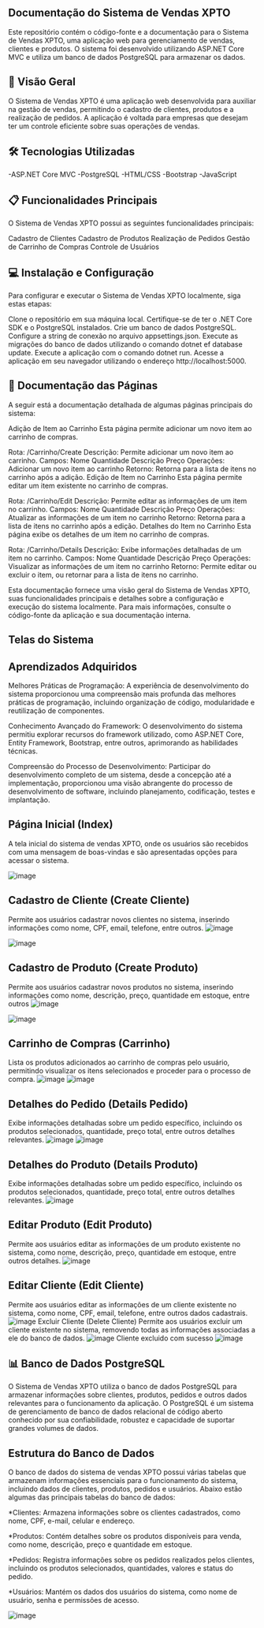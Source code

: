 ## Documentação do Sistema de Vendas XPTO
Este repositório contém o código-fonte e a documentação para o Sistema de Vendas XPTO, uma aplicação web para gerenciamento de vendas, clientes e produtos. O sistema foi desenvolvido utilizando ASP.NET Core MVC e utiliza um banco de dados PostgreSQL para armazenar os dados.

## 🚀 Visão Geral
O Sistema de Vendas XPTO é uma aplicação web desenvolvida para auxiliar na gestão de vendas, permitindo o cadastro de clientes, produtos e a realização de pedidos. A aplicação é voltada para empresas que desejam ter um controle eficiente sobre suas operações de vendas.

## 🛠️ Tecnologias Utilizadas
-ASP.NET Core MVC
-PostgreSQL 
-HTML/CSS
-Bootstrap
-JavaScript
## 📋 Funcionalidades Principais
O Sistema de Vendas XPTO possui as seguintes funcionalidades principais:

 Cadastro de Clientes
Cadastro de Produtos
Realização de Pedidos
Gestão de Carrinho de Compras
Controle de Usuários
## 💻 Instalação e Configuração
Para configurar e executar o Sistema de Vendas XPTO localmente, siga estas etapas:

Clone o repositório em sua máquina local.
Certifique-se de ter o .NET Core SDK e o PostgreSQL instalados.
Crie um banco de dados PostgreSQL.
Configure a string de conexão no arquivo appsettings.json.
Execute as migrações do banco de dados utilizando o comando dotnet ef database update.
Execute a aplicação com o comando dotnet run.
Acesse a aplicação em seu navegador utilizando o endereço http://localhost:5000.
## 📄 Documentação das Páginas
A seguir está a documentação detalhada de algumas páginas principais do sistema:

Adição de Item ao Carrinho
Esta página permite adicionar um novo item ao carrinho de compras.

Rota: /Carrinho/Create
Descrição: Permite adicionar um novo item ao carrinho.
Campos:
Nome
Quantidade
Descrição
Preço
Operações:
Adicionar um novo item ao carrinho
Retorno: Retorna para a lista de itens no carrinho após a adição.
Edição de Item no Carrinho
Esta página permite editar um item existente no carrinho de compras.

Rota: /Carrinho/Edit
Descrição: Permite editar as informações de um item no carrinho.
Campos:
Nome
Quantidade
Descrição
Preço
Operações:
Atualizar as informações de um item no carrinho
Retorno: Retorna para a lista de itens no carrinho após a edição.
Detalhes do Item no Carrinho
Esta página exibe os detalhes de um item no carrinho de compras.

Rota: /Carrinho/Details
Descrição: Exibe informações detalhadas de um item no carrinho.
Campos:
Nome
Quantidade
Descrição
Preço
Operações:
Visualizar as informações de um item no carrinho
Retorno: Permite editar ou excluir o item, ou retornar para a lista de itens no carrinho.

Esta documentação fornece uma visão geral do Sistema de Vendas XPTO, suas funcionalidades principais e detalhes sobre a configuração e execução do sistema localmente. Para mais informações, consulte o código-fonte da aplicação e sua documentação interna.
## Telas do Sistema

## Aprendizados Adquiridos
Melhores Práticas de Programação: A experiência de desenvolvimento do sistema proporcionou uma compreensão mais profunda das melhores práticas de programação, incluindo organização de código, modularidade e reutilização de componentes.

Conhecimento Avançado do Framework: O desenvolvimento do sistema permitiu explorar recursos  do framework utilizado, como ASP.NET Core, Entity Framework, Bootstrap, entre outros, aprimorando as habilidades técnicas.

Compreensão do Processo de Desenvolvimento: Participar do desenvolvimento completo de um sistema, desde a concepção até a implementação, proporcionou uma visão abrangente do processo de desenvolvimento de software, incluindo planejamento, codificação, testes e implantação.


## Página Inicial (Index)
A tela inicial do sistema de vendas XPTO, onde os usuários são recebidos com uma mensagem de boas-vindas e são apresentadas opções para acessar o sistema.

![image](https://github.com/ERISVAN253031/PedidosWeb/assets/106634122/40e05f00-2d97-4226-8680-d536af0157d4)
## Cadastro de Cliente (Create Cliente)
Permite aos usuários cadastrar novos clientes no sistema, inserindo informações como nome, CPF, email, telefone, entre outros.
![image](https://github.com/ERISVAN253031/PedidosWeb/assets/106634122/25a82aa7-55ed-4fbe-8d84-e1fbd8ed0ce3)

![image](https://github.com/ERISVAN253031/PedidosWeb/assets/106634122/55da675e-0406-43ba-a58a-a92615528a98)
## Cadastro de Produto (Create Produto)
Permite aos usuários cadastrar novos produtos no sistema, inserindo informações como nome, descrição, preço, quantidade em estoque, entre outros
![image](https://github.com/ERISVAN253031/PedidosWeb/assets/106634122/095bf9f8-ff3d-42fb-b044-b5b0c241361d)

![image](https://github.com/ERISVAN253031/PedidosWeb/assets/106634122/dbd1d438-6b5a-447b-93ed-0f4a1c577cce)

## Carrinho de Compras (Carrinho)
Lista os produtos adicionados ao carrinho de compras pelo usuário, permitindo visualizar os itens selecionados e proceder para o processo de compra.
![image](https://github.com/ERISVAN253031/PedidosWeb/assets/106634122/8883b6a6-8fb0-4d2d-82f2-b1ec2641470c)
![image](https://github.com/ERISVAN253031/PedidosWeb/assets/106634122/fc815d09-654f-44b3-84e6-8f78022c7d24)
## Detalhes do Pedido (Details Pedido)
Exibe informações detalhadas sobre um pedido específico, incluindo os produtos selecionados, quantidade, preço total, entre outros detalhes relevantes.
![image](https://github.com/ERISVAN253031/PedidosWeb/assets/106634122/0dd1d41f-cfbc-44b5-873a-0ccbab1c0268)
![image](https://github.com/ERISVAN253031/PedidosWeb/assets/106634122/34753584-c070-4a35-8371-7c432aba6102)

## Detalhes do Produto (Details Produto)
Exibe informações detalhadas sobre um pedido específico, incluindo os produtos selecionados, quantidade, preço total, entre outros detalhes relevantes.
![image](https://github.com/ERISVAN253031/PedidosWeb/assets/106634122/a6869aaf-0f76-40a1-976e-fd27f8f58166)

## Editar Produto (Edit Produto)
Permite aos usuários editar as informações de um produto existente no sistema, como nome, descrição, preço, quantidade em estoque, entre outros detalhes.
![image](https://github.com/ERISVAN253031/PedidosWeb/assets/106634122/205ec334-6096-4e06-a64d-612405328cf2)

## Editar Cliente (Edit Cliente)
Permite aos usuários editar as informações de um cliente existente no sistema, como nome, CPF, email, telefone, entre outros dados cadastrais.
![image](https://github.com/ERISVAN253031/PedidosWeb/assets/106634122/0777ee9f-09d5-4193-8ffc-daab4efc5616)
Excluir Cliente (Delete Cliente)
Permite aos usuários excluir um cliente existente no sistema, removendo todas as informações associadas a ele do banco de dados.
![image](https://github.com/ERISVAN253031/PedidosWeb/assets/106634122/f254a1e6-1bfb-4b35-bb7a-6db0ba7c0a1b)
 Cliente excluido com sucesso 
 ![image](https://github.com/ERISVAN253031/PedidosWeb/assets/106634122/e0db5b4e-a645-407c-857e-7bdd876521e3)

## 📊 Banco de Dados PostgreSQL
O Sistema de Vendas XPTO utiliza o banco de dados PostgreSQL para armazenar informações sobre clientes, produtos, pedidos e outros dados relevantes para o funcionamento da aplicação. O PostgreSQL é um sistema de gerenciamento de banco de dados relacional de código aberto conhecido por sua confiabilidade, robustez e capacidade de suportar grandes volumes de dados.


## Estrutura do Banco de Dados
O banco de dados do sistema de vendas XPTO possui várias tabelas que armazenam informações essenciais para o funcionamento do sistema, incluindo dados de clientes, produtos, pedidos e usuários. Abaixo estão algumas das principais tabelas do banco de dados:

*Clientes: Armazena informações sobre os clientes cadastrados, como nome, CPF, e-mail, celular e endereço.

*Produtos: Contém detalhes sobre os produtos disponíveis para venda, como nome, descrição, preço e quantidade em estoque.

*Pedidos: Registra informações sobre os pedidos realizados pelos clientes, incluindo os produtos selecionados, quantidades, valores e status do pedido.

*Usuários: Mantém os dados dos usuários do sistema, como nome de usuário, senha e permissões de acesso.

![image](https://github.com/ERISVAN253031/PedidosWeb/assets/106634122/102b66ef-e24b-431a-997e-2da55ad35979)













